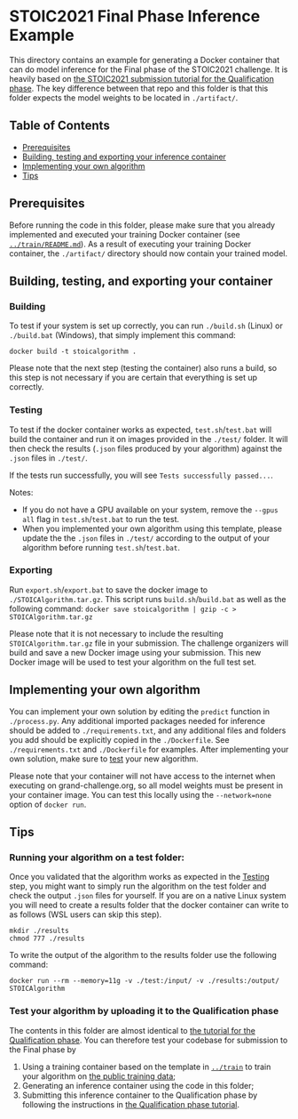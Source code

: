 # STOIC2021 Final Phase Inference Example 

This directory contains an example for generating a Docker container that can do model inference for the Final phase of the STOIC2021 challenge. It is heavily based on [the STOIC2021 submission tutorial for the Qualification phase](https://github.com/luukboulogne/stoic2021-baseline). The key difference between that repo and this folder is that this folder expects the model weights to be located in `./artifact/`. 

## Table of Contents
* [Prerequisites](#prerequisites)
* [Building, testing and exporting your inference container](#buildtestexport)
* [Implementing your own algorithm](#implementing)
* [Tips](#tips)

<a id="prerequisites"></a>
## Prerequisites
Before running the code in this folder, please make sure that you already implemented and executed your training Docker container (see [`../train/README.md`](https://github.com/luukboulogne/stoic2021-baseline-finalphase/tree/master/training)). As a result of executing your training Docker container, the `./artifact/` directory should now contain your trained model.

<a id="buildtestexport"></a>
## Building, testing, and exporting your container 
### Building
To test if your system is set up correctly, you can run `./build.sh` (Linux) or `./build.bat` (Windows), that simply implement this command:

```docker build -t stoicalgorithm .```

Please note that the next step (testing the container) also runs a build, so this step is not necessary if you are certain that everything is set up correctly.

<a name="testing"></a>
### Testing
To test if the docker container works as expected, `test.sh`/`test.bat` will build the container and run it on images provided in the `./test/` folder. It will then check the results (`.json` files produced by your algorithm) against the `.json` files in `./test/`. 

If the tests run successfully, you will see `Tests successfully passed...`.

Notes:
- If you do not have a GPU available on your system, remove the `--gpus all` flag in `test.sh`/`test.bat` to run the test.
- When you implemented your own algorithm using this template, please update the the `.json` files in `./test/` according to the output of your algorithm before running `test.sh`/`test.bat`.


### Exporting
Run `export.sh`/`export.bat` to save the docker image to `./STOICAlgorithm.tar.gz`. This script runs `build.sh`/`build.bat` as well as the following command:
`docker save stoicalgorithm | gzip -c > STOICAlgorithm.tar.gz`

Please note that it is not necessary to include the resulting `STOICAlgorithm.tar.gz` file in your submission. The challenge organizers will build and save a new Docker image using your submission. This new Docker image will be used to test your algorithm on the full test set.

<a id="implementing"></a>
## Implementing your own algorithm
You can implement your own solution by editing the `predict` function in `./process.py`. Any additional imported packages needed for inference should be added to `./requirements.txt`, and any additional files and folders you add should be explicitly copied in the `./Dockerfile`. See `./requirements.txt` and `./Dockerfile` for examples. After implementing your own solution, make sure to [test](#testing) your new algorithm.

Please note that your container will not have access to the internet when executing on grand-challenge.org, so all model weights must be present in your container image. You can test this locally using the `--network=none` option of `docker run`.

<a id="tips"></a>
## Tips
### Running your algorithm on a test folder:
Once you validated that the algorithm works as expected in the [Testing](#testing) step, you might want to simply run the algorithm on the test folder and check the output `.json` files for yourself. If you are on a native Linux system you will need to create a results folder that the docker container can write to as follows (WSL users can skip this step).
   ```
   mkdir ./results
   chmod 777 ./results
   ```
To write the output of the algorithm to the results folder use the following command: 
   ```
   docker run --rm --memory=11g -v ./test:/input/ -v ./results:/output/ STOICAlgorithm
   ```

### Test your algorithm by uploading it to the Qualification phase
The contents in this folder are almost identical to [the tutorial for the Qualification phase](https://github.com/luukboulogne/stoic2021-baseline). You can therefore test your codebase for submission to the Final phase by 
 1. Using a training container based on the template in [`../train`](https://github.com/luukboulogne/stoic2021-baseline-finalphase/tree/master/training) to train your algorithm on [the public training data](https://registry.opendata.aws/stoic2021-training/); 
 2. Generating an inference container using the code in this folder;
 3. Submitting this inference container to the Qualification phase by following the instructions in [the Qualification phase tutorial](https://github.com/luukboulogne/stoic2021-baseline).
